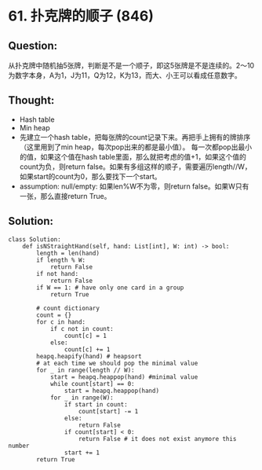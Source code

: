# 61. 扑克牌的顺子 \(846\)

## Question:

从扑克牌中随机抽5张牌，判断是不是一个顺子，即这5张牌是不是连续的。2～10为数字本身，A为1，J为11，Q为12，K为13，而大、小王可以看成任意数字。

## Thought:

* Hash table
* Min heap
* 先建立一个hash table，把每张牌的count记录下来。再把手上拥有的牌排序（这里用到了min heap，每次pop出来的都是最小值）。 每一次都pop出最小的值，如果这个值在hash table里面，那么就把考虑的值+1，如果这个值的count为负，则return false。如果有多组这样的顺子，需要遍历length//W，如果start的count为0，那么要找下一个start。
* assumption: null/empty: 如果len%W不为零，则return false。如果W只有一张，那么直接return True。

## Solution:

```text
class Solution:
    def isNStraightHand(self, hand: List[int], W: int) -> bool:
        length = len(hand)
        if length % W:
            return False
        if not hand:
            return False
        if W == 1: # have only one card in a group
            return True
        
        # count dictionary
        count = {}
        for c in hand:
            if c not in count:
                count[c] = 1
            else:
                count[c] += 1
        heapq.heapify(hand) # heapsort
        # at each time we should pop the minimal value
        for _ in range(length // W):
            start = heapq.heappop(hand) #minimal value
            while count[start] == 0:
                start = heapq.heappop(hand)
            for _ in range(W):
                if start in count: 
                    count[start] -= 1
                else:
                    return False
                if count[start] < 0:
                    return False # it does not exist anymore this number
                start += 1
        return True
```

